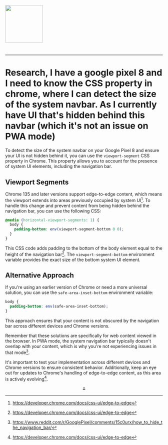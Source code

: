 <img src="https://r2cdn.perplexity.ai/pplx-full-logo-primary-dark%402x.png" class="logo" width="120"/>

#

---

# Research, I have a google pixel 8 and I need to know the CSS property in chrome, where I can detect the size of the system navbar. As I currently have UI that's hidden behind this navbar (which it's not an issue on PWA mode)

To detect the size of the system navbar on your Google Pixel 8 and ensure your UI is not hidden behind it, you can use the `viewport-segment` CSS property in Chrome. This property allows you to account for the presence of system UI elements, including the navigation bar.

## Viewport Segments

Chrome 135 and later versions support edge-to-edge content, which means the viewport extends into areas previously occupied by system UI[^6]. To handle this change and prevent content from being hidden behind the navigation bar, you can use the following CSS:

```css
@media (horizontal-viewport-segments: 1) {
  body {
    padding-bottom: env(viewport-segment-bottom 0 0);
  }
}
```

This CSS code adds padding to the bottom of the body element equal to the height of the navigation bar[^6]. The `viewport-segment-bottom` environment variable provides the exact size of the bottom system UI element.

## Alternative Approach

If you're using an earlier version of Chrome or need a more universal solution, you can use the `safe-area-inset-bottom` environment variable:

```css
body {
  padding-bottom: env(safe-area-inset-bottom);
}
```

This approach ensures that your content is not obscured by the navigation bar across different devices and Chrome versions.

Remember that these solutions are specifically for web content viewed in the browser. In PWA mode, the system navigation bar typically doesn't overlap with your content, which is why you're not experiencing issues in that mode[^4].

It's important to test your implementation across different devices and Chrome versions to ensure consistent behavior. Additionally, keep an eye out for updates to Chrome's handling of edge-to-edge content, as this area is actively evolving[^6].

<div style="text-align: center">⁂</div>

[^1]: https://www.lambdatest.com/blog/css-scale-property/

[^2]: https://stackoverflow.com/questions/15654409/detect-browser-size-and-apply-css-for-every-resolution

[^3]: https://www.androidpolice.com/android-15-problems-solutions/

[^4]: https://www.reddit.com/r/GooglePixel/comments/15c0urx/how_to_hide_the_navigation_bar/

[^5]: https://www.androidheadlines.com/2024/10/android-15-brought-a-swipe-back-gesture-bug-to-the-pixel-8-pro.html

[^6]: https://developer.chrome.com/docs/css-ui/edge-to-edge

[^7]: https://developer.mozilla.org/en-US/docs/Web/CSS/CSSOM_view/Viewport_concepts

[^8]: https://www.youtube.com/watch?v=AiUIDwZFU7Q

[^9]: https://stackoverflow.com/questions/78536072/text-inside-safeareaview-hidden-behind-pixel-8-pro-camera-notch

[^10]: https://blisk.io/devices/details/google-pixel-8

[^11]: https://developer.chrome.com/docs/devtools/css/reference

[^12]: https://www.youtube.com/watch?v=iRF3eJinvXE

[^13]: https://stackoverflow.com/questions/52848856/100vh-height-when-address-bar-is-shown-chrome-mobile

[^14]: https://www.youtube.com/watch?v=75ml4GAjbn8

[^15]: https://developer.android.com/develop/ui/views/layout/immersive

[^16]: https://www.youtube.com/watch?v=5lMAAkIWU9M

[^17]: https://nothing.community/en/d/1693-hide-gesture-navigation-bar

[^18]: https://stackoverflow.com/questions/67154896/creating-navbar-with-css-grid

[^19]: https://stackoverflow.com/questions/27348336/how-to-change-system-navigation-bar-color

[^20]: https://www.youtube.com/watch?v=i96miHefikU

[^21]: https://xdaforums.com/t/remove-navbar-gesture-pill-and-more-for-pixel-6-pro.4357937/page-8
